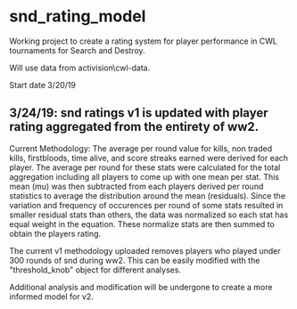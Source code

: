 # snd_rating_model

Working project to create a rating system for player performance in CWL tournaments for Search and Destroy.

Will use data from activision\cwl-data.

Start date 3/20/19


3/24/19: snd ratings v1 is updated with player rating aggregated from the entirety of ww2.
-----------------------------------------------------------------------------------------------------------------------------------------

Current Methodology: The average per round value for kills, non traded kills, firstbloods, time alive, and score streaks earned were derived for each player. The average per round for these stats were calculated for the total aggregation including all players to come up with one mean per stat. This mean (mu) was then subtracted from each players derived per round statistics to average the distribution around the mean (residuals). Since the variation and frequency of occurences per round of some stats resulted in smaller residual stats than others, the data was normalized so each stat has equal weight in the equation. These normalize stats are then summed to obtain the players rating.

The current v1 methodology uploaded removes players who played under 300 rounds of snd during ww2. This can be easily modified with the "threshold_knob" object for different analyses. 
  
Additional analysis and modification will be undergone to create a more informed model for v2.
